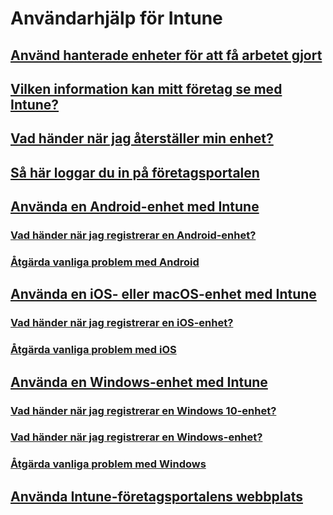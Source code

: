 # Användarhjälp för Intune
## [Använd hanterade enheter för att få arbetet gjort](use-managed-devices-to-get-work-done.md)
## [Vilken information kan mitt företag se med Intune?](what-info-can-your-company-see-when-you-enroll-your-device-in-intune.md)
## [Vad händer när jag återställer min enhet?](what-happens-if-you-reset-your-device-cpwebsite.md)
## [Så här loggar du in på företagsportalen](sign-in-to-the-company-portal.md)
## [Använda en Android-enhet med Intune](using-your-android-device-with-intune.md)
### [Vad händer när jag registrerar en Android-enhet?](what-happens-if-you-install-the-company-portal-app-and-enroll-your-device-in-intune-android.md)
### [Åtgärda vanliga problem med Android](troubleshoot-your-device-android.md)
## [Använda en iOS- eller macOS-enhet med Intune](using-your-iOS-or-macOS-device-with-intune.md)
### [Vad händer när jag registrerar en iOS-enhet?](what-happens-if-you-install-the-company-portal-app-and-enroll-your-device-in-intune-ios.md)
### [Åtgärda vanliga problem med iOS](troubleshoot-your-device-iOS.md)
## [Använda en Windows-enhet med Intune](using-your-windows-device-with-intune.md)
### [Vad händer när jag registrerar en Windows 10-enhet?](what-happens-if-you-install-the-company-portal-app-and-enroll-your-device-in-intune-windows10.md)
### [Vad händer när jag registrerar en Windows-enhet?](what-happens-if-you-install-the-company-portal-app-and-enroll-your-device-in-intune-windows.md)
### [Åtgärda vanliga problem med Windows](troubleshoot-your-device-windows.md)
## [Använda Intune-företagsportalens webbplats](using-the-intune-company-portal-website.md)
